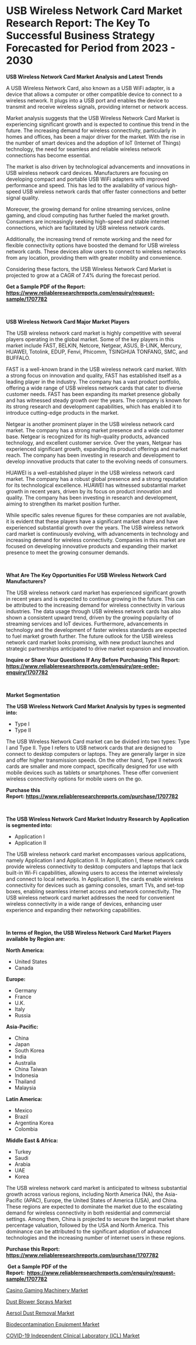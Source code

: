 <p><h1>USB Wireless Network Card Market Research Report: The Key To Successful Business Strategy Forecasted for Period from 2023 - 2030</h1></p><p><strong>USB Wireless Network Card Market Analysis and Latest Trends</strong></p>
<p><p>A USB Wireless Network Card, also known as a USB WiFi adapter, is a device that allows a computer or other compatible device to connect to a wireless network. It plugs into a USB port and enables the device to transmit and receive wireless signals, providing internet or network access.</p><p>Market analysis suggests that the USB Wireless Network Card Market is experiencing significant growth and is expected to continue this trend in the future. The increasing demand for wireless connectivity, particularly in homes and offices, has been a major driver for the market. With the rise in the number of smart devices and the adoption of IoT (Internet of Things) technology, the need for seamless and reliable wireless network connections has become essential.</p><p>The market is also driven by technological advancements and innovations in USB wireless network card devices. Manufacturers are focusing on developing compact and portable USB WiFi adapters with improved performance and speed. This has led to the availability of various high-speed USB wireless network cards that offer faster connections and better signal quality.</p><p>Moreover, the growing demand for online streaming services, online gaming, and cloud computing has further fueled the market growth. Consumers are increasingly seeking high-speed and stable internet connections, which are facilitated by USB wireless network cards.</p><p>Additionally, the increasing trend of remote working and the need for flexible connectivity options have boosted the demand for USB wireless network cards. These devices allow users to connect to wireless networks from any location, providing them with greater mobility and convenience.</p><p>Considering these factors, the USB Wireless Network Card Market is projected to grow at a CAGR of 7.4% during the forecast period.</p></p>
<p><strong>Get a Sample PDF of the Report:&nbsp; <a href="https://www.reliableresearchreports.com/enquiry/request-sample/1707782">https://www.reliableresearchreports.com/enquiry/request-sample/1707782</a></strong></p>
<p>&nbsp;</p>
<p><strong>USB Wireless Network Card Major Market Players</strong></p>
<p><p>The USB wireless network card market is highly competitive with several players operating in the global market. Some of the key players in this market include FAST, BELKIN, Netcore, Netgear, ASUS, B-LINK, Mercury, HUAWEI, Totolink, EDUP, Fenvi, Phicomm, TSINGHUA TONFANG, SMC, and BUFFALO.</p><p>FAST is a well-known brand in the USB wireless network card market. With a strong focus on innovation and quality, FAST has established itself as a leading player in the industry. The company has a vast product portfolio, offering a wide range of USB wireless network cards that cater to diverse customer needs. FAST has been expanding its market presence globally and has witnessed steady growth over the years. The company is known for its strong research and development capabilities, which has enabled it to introduce cutting-edge products in the market.</p><p>Netgear is another prominent player in the USB wireless network card market. The company has a strong market presence and a wide customer base. Netgear is recognized for its high-quality products, advanced technology, and excellent customer service. Over the years, Netgear has experienced significant growth, expanding its product offerings and market reach. The company has been investing in research and development to develop innovative products that cater to the evolving needs of consumers.</p><p>HUAWEI is a well-established player in the USB wireless network card market. The company has a robust global presence and a strong reputation for its technological excellence. HUAWEI has witnessed substantial market growth in recent years, driven by its focus on product innovation and quality. The company has been investing in research and development, aiming to strengthen its market position further.</p><p>While specific sales revenue figures for these companies are not available, it is evident that these players have a significant market share and have experienced substantial growth over the years. The USB wireless network card market is continuously evolving, with advancements in technology and increasing demand for wireless connectivity. Companies in this market are focused on developing innovative products and expanding their market presence to meet the growing consumer demands.</p></p>
<p>&nbsp;</p>
<p><strong>What Are The Key Opportunities For USB Wireless Network Card Manufacturers?</strong></p>
<p><p>The USB wireless network card market has experienced significant growth in recent years and is expected to continue growing in the future. This can be attributed to the increasing demand for wireless connectivity in various industries. The data usage through USB wireless network cards has also shown a consistent upward trend, driven by the growing popularity of streaming services and IoT devices. Furthermore, advancements in technology and the development of faster wireless standards are expected to fuel market growth further. The future outlook for the USB wireless network card market looks promising, with new product launches and strategic partnerships anticipated to drive market expansion and innovation.</p></p>
<p><strong>Inquire or Share Your Questions If Any Before Purchasing This Report: <a href="https://www.reliableresearchreports.com/enquiry/pre-order-enquiry/1707782">https://www.reliableresearchreports.com/enquiry/pre-order-enquiry/1707782</a></strong></p>
<p>&nbsp;</p>
<p><strong>Market Segmentation</strong></p>
<p><strong>The USB Wireless Network Card Market Analysis by types is segmented into:</strong></p>
<p><ul><li>Type I</li><li>Type II</li></ul></p>
<p><p>The USB Wireless Network Card market can be divided into two types: Type I and Type II. Type I refers to USB network cards that are designed to connect to desktop computers or laptops. They are generally larger in size and offer higher transmission speeds. On the other hand, Type II network cards are smaller and more compact, specifically designed for use with mobile devices such as tablets or smartphones. These offer convenient wireless connectivity options for mobile users on the go.</p></p>
<p><strong>Purchase this Report:&nbsp;<a href="https://www.reliableresearchreports.com/purchase/1707782">https://www.reliableresearchreports.com/purchase/1707782</a></strong></p>
<p>&nbsp;</p>
<p><strong>The USB Wireless Network Card Market Industry Research by Application is segmented into:</strong></p>
<p><ul><li>Application I</li><li>Application II</li></ul></p>
<p><p>The USB wireless network card market encompasses various applications, namely Application I and Application II. In Application I, these network cards provide wireless connectivity to desktop computers and laptops that lack built-in Wi-Fi capabilities, allowing users to access the internet wirelessly and connect to local networks. In Application II, the cards enable wireless connectivity for devices such as gaming consoles, smart TVs, and set-top boxes, enabling seamless internet access and network connectivity. The USB wireless network card market addresses the need for convenient wireless connectivity in a wide range of devices, enhancing user experience and expanding their networking capabilities.</p></p>
<p>&nbsp;</p>
<p><strong>In terms of Region, the USB Wireless Network Card Market Players available by Region are:</strong></p>
<p>
    <p> <strong> North America: </strong>
        <ul>
            <li>United States</li>
            <li>Canada</li>
        </ul>
        </p> 
    <p> <strong> Europe: </strong>
        <ul>
            <li>Germany</li>
            <li>France</li>
            <li>U.K.</li>
            <li>Italy</li>
            <li>Russia</li>
        </ul>
        </p> 
    <p> <strong> Asia-Pacific: </strong>
        <ul>
            <li>China</li>
            <li>Japan</li>
            <li>South Korea</li>
            <li>India</li>
            <li>Australia</li>
            <li>China Taiwan</li>
            <li>Indonesia</li>
            <li>Thailand</li>
            <li>Malaysia</li>
        </ul>
        </p> 
    <p> <strong> Latin America: </strong>
        <ul>
            <li>Mexico</li>
            <li>Brazil</li>
            <li>Argentina Korea</li>
            <li>Colombia</li>
        </ul>
        </p> 
    <p> <strong> Middle East & Africa: </strong>
        <ul>
            <li>Turkey</li>
            <li>Saudi</li>
            <li>Arabia</li>
            <li>UAE</li>
            <li>Korea</li>
        </ul>
    </p>
    </p>
<p><p>The USB wireless network card market is anticipated to witness substantial growth across various regions, including North America (NA), the Asia-Pacific (APAC), Europe, the United States of America (USA), and China. These regions are expected to dominate the market due to the escalating demand for wireless connectivity in both residential and commercial settings. Among them, China is projected to secure the largest market share percentage valuation, followed by the USA and North America. This dominance can be attributed to the significant adoption of advanced technologies and the increasing number of internet users in these regions.</p></p>
<p><strong>Purchase this Report: <a href="https://www.reliableresearchreports.com/purchase/1707782">https://www.reliableresearchreports.com/purchase/1707782</a></strong></p>
<p>&nbsp;<strong>Get a Sample PDF of the Report:&nbsp;&nbsp;<a href="https://www.reliableresearchreports.com/enquiry/request-sample/1707782">https://www.reliableresearchreports.com/enquiry/request-sample/1707782</a></strong></p>
<p><strong></strong></p>
<p><p><a href="https://www.linkedin.com/pulse/casino-gaming-machinery-market-research-report-provides-thorough-v1gse/">Casino Gaming Machinery Market</a></p><p><a href="https://medium.com/@lilakautzer2023/dust-blower-sprays-market-report-reveals-the-latest-trends-and-growth-opportunities-of-this-market-646129b433cd">Dust Blower Sprays Market</a></p><p><a href="https://medium.com/@adellalesch/aersol-dust-removal-market-comprehensive-assessment-by-type-application-and-geography-68e46a8fef56">Aersol Dust Removal Market</a></p><p><a href="https://www.linkedin.com/pulse/biodecontamination-equipment-market-research-report-provides-7jrqe/">Biodecontamination Equipment Market</a></p><p><a href="https://www.linkedin.com/pulse/covid-19-independent-clinical-laboratory-icl-market-share-ui3oc/">COVID-19 Independent Clinical Laboratory (ICL) Market</a></p></p>